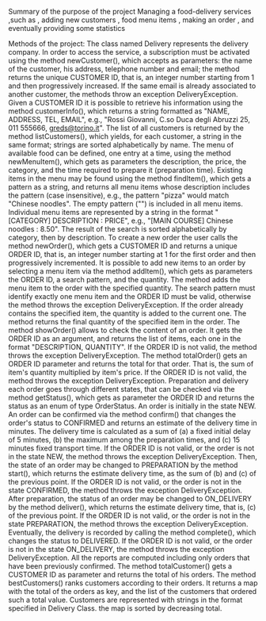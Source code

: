 Summary of the purpose of the project
Managing a food-delivery services ,such as , adding new customers , food menu items , making an order , and eventually providing some statistics 

Methods of the project:
The class named Delivery represents the delivery company. 
In order to access the service, a subscription must be activated using the method newCustomer(), which accepts as parameters: the name of the customer, his address, telephone number and email; the method returns the unique CUSTOMER ID, that is, an integer number starting from 1 and then progressively increased. If the same email is already associated to another customer, the methods throw an exception DeliveryException. 
Given a CUSTOMER ID it is possible to retrieve his information using the method customerInfo(), which returns a string formatted as "NAME, ADDRESS, TEL, EMAIL", e.g., "Rossi Giovanni, C.so Duca degli Abruzzi 25, 011 555666, greds@torino.it". 
The list of all customers is returned by the method listCustomers(), which yields, for each customer, a string in the same format; strings are sorted alphabetically by name. 
The menu of available food can be defined, one entry at a time, using the method newMenuItem(), which gets as parameters the description, the price, the category, and the time required to prepare it (preparation time). 
Existing items in the menu may be found using the method findItem(), which gets a pattern as a string, and returns all menu items whose description includes the pattern (case insensitive), e.g., the pattern "pizza" would match "Chinese noodles". The empty pattern ("") is included in all menu items. Individual menu items are represented by a string in the format "[CATEGORY] DESCRIPTION : PRICE", e.g., "[MAIN COURSE] Chinese noodles : 8.50". The result of the search is sorted alphabetically by category, then by description.
To create a new order the user calls the method newOrder(), which gets a CUSTOMER ID and returns a unique ORDER ID, that is, an integer number starting at 1 for the first order and then progressively incremented. 
It is possible to add new items to an order by selecting a menu item via the method addItem(), which gets as parameters the ORDER ID, a search pattern, and the quantity. The method adds the menu item to the order with the specified quantity. The search pattern must identify exactly one menu item and the ORDER ID must be valid, otherwise the method throws the exception DeliveryException. If the order already contains the specified item, the quantity is added to the current one. The method returns the final quantity of the specified item in the order. 
The method showOrder() allows to check the content of an order. It gets the ORDER ID as an argument, and returns the list of items, each one in the format "DESCRIPTION, QUANTITY". If the ORDER ID is not valid, the method throws the exception DeliveryException. 
The method totalOrder() gets an ORDER ID parameter and returns the total for that order. That is, the sum of item's quantity multiplied by item's price. If the ORDER ID is not valid, the method throws the exception DeliveryException.
Preparation and delivery each order goes through different states, that can be checked via the method getStatus(), which gets as parameter the ORDER ID and returns the status as an enum of type OrderStatus. An order is initially in the state NEW. 
An order can be confirmed via the method confirm() that changes the order's status to CONFIRMED and returns an estimate of the delivery time in minutes. The delivery time is calculated as a sum of (a) a fixed initial delay of 5 minutes, (b) the maximum among the preparation times, and (c) 15 minutes fixed transport time. If the ORDER ID is not valid, or the order is not in the state NEW, the method throws the exception DeliveryException. 
Then, the state of an order may be changed to PREPARATION by the method start(), which returns the estimate delivery time, as the sum of (b) and (c) of the previous point. If the ORDER ID is not valid, or the order is not in the state CONFIRMED, the method throws the exception DeliveryException. 
After preparation, the status of an order may be changed to ON_DELIVERY by the method deliver(), which returns the estimate delivery time, that is, (c) of the previous point. If the ORDER ID is not valid, or the order is not in the state PREPARATION, the method throws the exception DeliveryException. 
Eventually, the delivery is recorded by calling the method complete(), which changes the status to DELIVERED. If the ORDER ID is not valid, or the order is not in the state ON_DELIVERY, the method throws the exception DeliveryException.
All the reports are computed including only orders that have been previously confirmed. The method totalCustomer() gets a CUSTOMER ID as parameter and returns the total of his orders. 
The method bestCustomers() ranks customers according to their orders. It returns a map with the total of the orders as key, and the list of the customers that ordered such a total value. Customers are represented with strings in the format specified in Delivery Class. the map is sorted by decreasing total.

